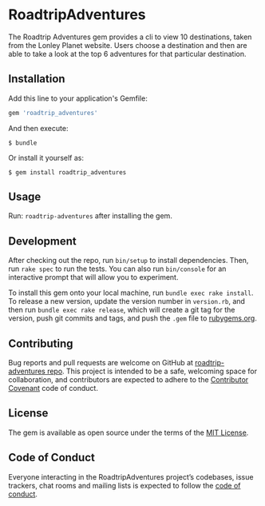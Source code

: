 # RoadtripAdventures

The Roadtrip Adventures gem provides a cli to view 10 destinations, taken from the Lonley Planet website. Users choose a destination and then are able to take a look at the top 6 adventures for that particular destination.

## Installation

Add this line to your application's Gemfile:

```ruby
gem 'roadtrip_adventures'
```

And then execute:

    $ bundle

Or install it yourself as:

    $ gem install roadtrip_adventures

## Usage

Run: `roadtrip-adventures` after installing the gem.

## Development

After checking out the repo, run `bin/setup` to install dependencies. Then, run `rake spec` to run the tests. You can also run `bin/console` for an interactive prompt that will allow you to experiment.

To install this gem onto your local machine, run `bundle exec rake install`. To release a new version, update the version number in `version.rb`, and then run `bundle exec rake release`, which will create a git tag for the version, push git commits and tags, and push the `.gem` file to [rubygems.org](https://rubygems.org).

## Contributing

Bug reports and pull requests are welcome on GitHub at [roadtrip-adventures repo](https://github.com/jstone18/roadtrip-adventures-gem). This project is intended to be a safe, welcoming space for collaboration, and contributors are expected to adhere to the [Contributor Covenant](http://contributor-covenant.org) code of conduct.

## License

The gem is available as open source under the terms of the [MIT License](https://opensource.org/licenses/MIT).

## Code of Conduct

Everyone interacting in the RoadtripAdventures project’s codebases, issue trackers, chat rooms and mailing lists is expected to follow the [code of conduct](https://github.com/jstone18/roadtrip_adventures/blob/master/CODE_OF_CONDUCT.md).
